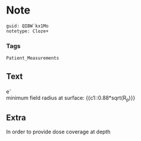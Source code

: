 # Note
```
guid: QIBW`kx1Mo
notetype: Cloze+
```

### Tags
```
Patient_Measurements
```

## Text
e<sup>-</sup><span class="Apple-tab-span" style="white-space:pre"> </span>minimum field radius at surface: {{c1::0.88*sqrt(R<sub>p</sub>)}}

## Extra
In order to provide dose coverage at depth
